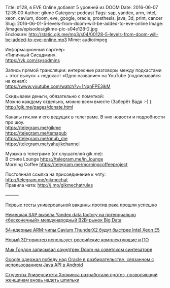 Title: #128, в EVE Online добавят 5 уровней из DOOM
Date: 2016-06-07 12:35:00
Author: gikme
Category: podcast
Tags: sap, yandex, arm, intel, xeon, cavium, doom, eve, google, oracle, prosthesis, java, 3d, print, cancer
Slug: 2016-06-01-5-levels-from-doom-will-be-added-to-eve-online
Image: /images/episodes/gikme-pic-s04e128-2.jpg  
Enclosure: http://static.gik.me/mp3/s04/00128-5-levels-from-doom-will-be-added-to-eve-online.mp3
Mime: audio/mpeg


Информационный партнёр:  
«Типичный Сисадмин».  
<https://vk.com/sysodmins>

Запись прямой трансляции: интересные разговоры между подкастами + этот выпуск + недокаст «Одно название» на YouTube (подписывайся на канал):  
<https://www.youtube.com/watch?v=1NqnFPE3jkM>

Скидываем деньги, обязательно с пометкой:  
Можно каждому отдельно, можно всем вместе (Заберёт Вадя :-) ):  
<http://gik.me/pages/donate.html>

Каналы гик.ми и его ведущих в телеграме. В них новости и подробности про шоу.  
<https://telegram.me/gikme>  
<https://telegram.me/temapub>  
<https://telegram.me/qnub_me>  
<https://telegram.me/yahujikchannel>

Музыка в телеграме (от слушателей gik.me):  
В стиле Lounge <https://telegram.me/in_lounge>  
Morning Coffee <https://telegram.me/morningcoffeeproject>

Постоянная ссылка на присоединение к чяту: <http://telegram.me/gikmechat>  
Правила чата: <http://j.mp/gikmechatrules>

———

[Первые тесты универсальной вакцины против рака прошли успешно](https://geektimes.ru/post/276776/)

[Немецкая SAP вывела Yandex data factory на потенциально «бесконечный» международный B2B-рынок Big Data](https://roem.ru/03-06-2016/225630/sap-i-yandex-data-factory-pogut-kompaniyam-sekonomit-10-na-klientah/)

[54-ядерные ARM-чипы Cavium ThunderX2 будут быстрее Intel Xeon E5](http://www.3dnews.ru/933815/?feed)

[Новый 3D-принтер использует российские комплектующие и ПО](http://www.3dnews.ru/933810/?feed)

[Мик Гордон записывал саундтрек Doom на советском синтезаторе](http://riotpixels.com/mik-gordon-zapisyval-saundtrek-doom-na-sovetskom-sintezatore/)

[Google одержал победу над Oracle в разбирательстве, связанном с использованием Java API в Android](http://www.opennet.ru/opennews/art.shtml?num=44497)

[Студенты Университета Хопкинса разработали протез, позволяющий женщинам вновь надеть шпильки](https://geektimes.ru/post/276734/)
